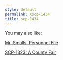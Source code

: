 ```yaml
---
style: default
permalink: Xscp-1434
title: scp-1434
---
```

You may also like:

[Mr. Smalls' Personnel File](http://scp-wiki.net/mr-smalls-personnel-file)

[SCP-1323: A County Fair](http://scp-wiki.net/scp-1323)
